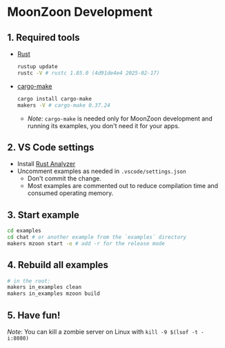 # MoonZoon Development

## 1. Required tools

- [Rust](https://www.rust-lang.org/)
  ```bash
  rustup update
  rustc -V # rustc 1.85.0 (4d91de4e4 2025-02-17)
  ```

- [cargo-make](https://sagiegurari.github.io/cargo-make/)
  ```bash
  cargo install cargo-make
  makers -V # cargo-make 0.37.24
  ```

  - _Note_: `cargo-make` is needed only for MoonZoon development and running its examples, you don't need it for your apps.

## 2. VS Code settings

- Install [Rust Analyzer](https://rust-analyzer.github.io/)
- Uncomment examples as needed in `.vscode/settings.json` 
  - Don't commit the change.
  - Most examples are commented out to reduce compilation time and consumed operating memory.

## 3. Start example

```sh
cd examples
cd chat # or another example from the `examples` directory
makers mzoon start -o # add -r for the release mode
```

## 4. Rebuild all examples

```sh
# in the root:
makers in_examples clean
makers in_examples mzoon build
```

## 5. Have fun!

_Note_: You can kill a zombie server on Linux with `kill -9 $(lsof -t -i:8080)`

